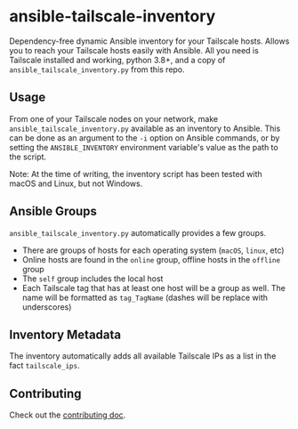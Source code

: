 # ansible-tailscale-inventory
Dependency-free dynamic Ansible inventory for your Tailscale hosts. Allows you to reach
your Tailscale hosts easily with Ansible. All you need is Tailscale installed and
working, python 3.8+, and a copy of `ansible_tailscale_inventory.py` from this repo.

## Usage
From one of your Tailscale nodes on your network, make `ansible_tailscale_inventory.py`
available as an inventory to Ansible. This can be done as an argument to the `-i` option
on Ansible commands, or by setting the `ANSIBLE_INVENTORY` environment variable's value
as the path to the script.

Note: At the time of writing, the inventory script has been tested with macOS and Linux,
but not Windows.

## Ansible Groups
`ansible_tailscale_inventory.py` automatically provides a few groups.
- There are groups of hosts for each operating system (`macOS`, `linux`, etc)
- Online hosts are found in the `online` group, offline hosts in the `offline`
group
- The `self` group includes the local host
- Each Tailscale tag that has at least one host will be a group as well. The
  name will be formatted as `tag_TagName` (dashes will be replace with underscores)

## Inventory Metadata
The inventory automatically adds all available Tailscale IPs as a list in the
fact `tailscale_ips`.

## Contributing
Check out the [contributing doc](CONTRIBUTING.md).
